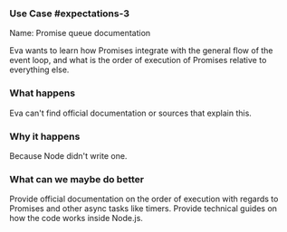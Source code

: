 ### Use Case #expectations-3

Name: Promise queue documentation

Eva wants to learn how Promises integrate with the general flow of the event loop, and what is the order of execution of Promises relative to everything else.

### What happens

Eva can't find official documentation or sources that explain this.

### Why it happens

Because Node didn't write one.

### What can we maybe do better

Provide official documentation on the order of execution with regards to Promises and other async tasks like timers.
Provide technical guides on how the code works inside Node.js.
